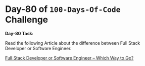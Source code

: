  # Day-80 of `100-Days-Of-Code` Challenge

 **Day-80 Task:**

 Read the following Article about the difference between Full Stack Developer or Software Engineer.

 [Full Stack Developer or Software Engineer – Which Way to Go?](https://roadmap.sh/full-stack/vs-software-engineer)


